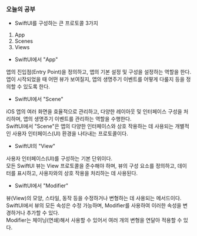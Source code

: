 ### 오늘의 공부

- SwiftUI를 구성하는 큰 프로토콜 3가지
1. App
2. Scenes
4. Views

- SwiftUI에서 "App"

앱의 진입점(Entry Point)을 정의하고, 앱의 기본 설정 및 구성을 설정하는 역할을 한다.<br>
앱이 시작되었을 때 어떤 뷰가 보여질지, 앱의 생명주기 이벤트를 어떻게 다룰지 등을 정의할 수 있도록 한다.<br>

- SwiftUI에서 "Scene"

iOS 앱의 여러 화면을 효율적으로 관리하고, 다양한 레이아웃 및 인터페이스 구성을 처리하며, 앱의 생명주기 이벤트를 관리하는 역할을 수행한다.<br>
SwiftUI에서 "Scene"은 앱의 다양한 인터페이스와 상호 작용하는 데 사용되는 개별적인 사용자 인터페이스(UI) 환경을 나타내는 프로토콜이다.<br>

- SwiftUI의 "View"

사용자 인터페이스(UI)를 구성하는 기본 단위이다.<br>
모든 SwiftUI 뷰는 View 프로토콜을 준수해야 하며, 뷰의 구성 요소를 정의하고, 데이터를 표시하고, 사용자와의 상호 작용을 처리하는 데 사용된다.<br>

- SwiftUI에서 "Modifier"

뷰(View)의 모양, 스타일, 동작 등을 수정하거나 변형하는 데 사용되는 메서드이다.<br>
SwiftUI에서 뷰의 모든 속성은 수정 가능하며, Modifier를 사용하여 이러한 속성을 변경하거나 추가할 수 있다.<br>
Modifier는 체이닝(연쇄)해서 사용할 수 있어서 여러 개의 변형을 연달아 적용할 수 있다.<br>


